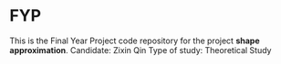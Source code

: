 # FYP
This is the Final Year Project code repository for the project **shape approximation**.
Candidate: Zixin Qin
Type of study: Theoretical Study
